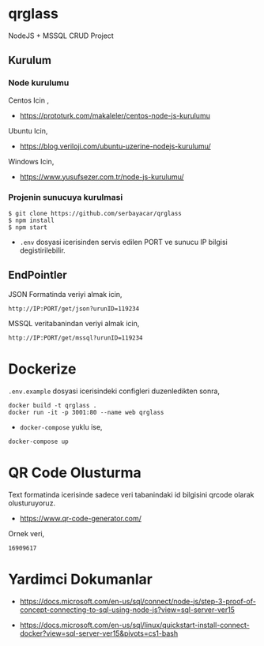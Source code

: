 # qrglass
NodeJS + MSSQL CRUD Project

## Kurulum

### Node kurulumu

Centos Icin ,

* https://prototurk.com/makaleler/centos-node-js-kurulumu

Ubuntu Icin,

* https://blog.veriloji.com/ubuntu-uzerine-nodejs-kurulumu/

Windows Icin,

* https://www.yusufsezer.com.tr/node-js-kurulumu/


### Projenin sunucuya kurulmasi

```
$ git clone https://github.com/serbayacar/qrglass
$ npm install
$ npm start
```

* `.env` dosyasi icerisinden servis edilen PORT ve sunucu IP bilgisi degistirilebilir.  

## EndPointler  

JSON Formatinda veriyi almak icin,

```
http://IP:PORT/get/json?urunID=119234
```

MSSQL veritabanindan   veriyi almak icin,

```
http://IP:PORT/get/mssql?urunID=119234
```

# Dockerize 

`.env.example` dosyasi icerisindeki configleri duzenledikten sonra,

```
docker build -t qrglass .
docker run -it -p 3001:80 --name web qrglass
```

* `docker-compose` yuklu ise,

```
docker-compose up
```

# QR Code Olusturma

Text formatinda icerisinde sadece veri tabanindaki id bilgisini qrcode olarak olusturuyoruz.

* https://www.qr-code-generator.com/

Ornek veri,

```
16909617
```


# Yardimci Dokumanlar

* https://docs.microsoft.com/en-us/sql/connect/node-js/step-3-proof-of-concept-connecting-to-sql-using-node-js?view=sql-server-ver15

* https://docs.microsoft.com/en-us/sql/linux/quickstart-install-connect-docker?view=sql-server-ver15&pivots=cs1-bash